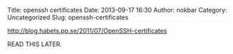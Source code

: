 Title: openssh certificates
Date: 2013-09-17 16:30
Author: nokbar
Category: Uncategorized
Slug: openssh-certificates

http://blog.habets.pp.se/2011/07/OpenSSH-certificates

READ THIS LATER.
